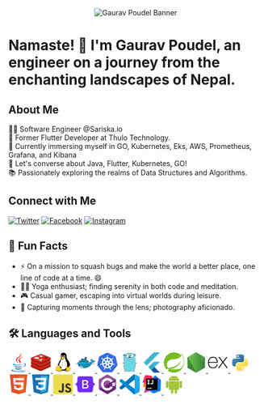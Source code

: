                        
<div align="center">
  <img src="https://raw.githubusercontent.com/sagar-viradiya/sagar-viradiya/master/resources/banner.png" alt="Gaurav Poudel Banner" />
</div>

# Namaste! 🙏 I'm Gaurav Poudel, an engineer on a journey from the enchanting landscapes of Nepal.

## About Me

👨‍💻 Software Engineer @Sariska.io <br>
🔭 Former Flutter Developer at Thulo Technology. <br>
🌱 Currently immersing myself in GO, Kubernetes, Eks, AWS, Prometheus, Grafana, and Kibana<br>
💬 Let's converse about Java, Flutter, Kubernetes, GO! <br>
📚 Passionately exploring the realms of Data Structures and Algorithms.


## Connect with Me

<p align="left">
  <a href="https://twitter.com/gauravpaudel23" target="_blank"><img src="https://raw.githubusercontent.com/rahuldkjain/github-profile-readme-generator/master/src/images/icons/Social/twitter.svg" alt="Twitter" height="30" width="40" /></a>
  <a href="https://fb.com/we.croods" target="_blank"><img src="https://raw.githubusercontent.com/rahuldkjain/github-profile-readme-generator/master/src/images/icons/Social/facebook.svg" alt="Facebook" height="30" width="40" /></a>
  <a href="https://www.instagram.com/we_croods/" target="_blank"><img src="https://raw.githubusercontent.com/rahuldkjain/github-profile-readme-generator/master/src/images/icons/Social/instagram.svg" alt="Instagram" height="30" width="40" /></a>
</p>

## 🚀 Fun Facts

- ⚡ On a mission to squash bugs and make the world a better place, one line of code at a time. 😄
- 🧘‍♂️ Yoga enthusiast; finding serenity in both code and meditation.
- 🎮 Casual gamer, escaping into virtual worlds during leisure.
- 📸 Capturing moments through the lens; photography aficionado.

## 🛠️ Languages and Tools

<p align="center">
  <!-- Add your icons and links here -->
<!--  <p align="left"> 
  <a href="https://developer.android.com" target="_blank"> 
    <img src="https://raw.githubusercontent.com/devicons/devicon/master/icons/android/android-original-wordmark.svg" alt="android" width="40" height="40"/> </a> 
  <a href="https://getbootstrap.com" target="_blank"> <img src="https://raw.githubusercontent.com/devicons/devicon/master/icons/bootstrap/bootstrap-plain-wordmark.svg" alt="bootstrap" width="40" height="40"/> </a> <a href="https://www.w3schools.com/cs/" target="_blank"> <img src="https://raw.githubusercontent.com/devicons/devicon/master/icons/csharp/csharp-original.svg" alt="csharp" width="40" height="40"/> </a> <a href="https://www.w3schools.com/css/" target="_blank"> <img</p>
-->

<p align="left"> 
  <a href="https://www.java.com" target="_blank"> 
    <img src="https://raw.githubusercontent.com/devicons/devicon/master/icons/java/java-original.svg" alt="java" width="40" height="40"/> </a> 
  <a href="https://redis.io/" target="_blank"> 
    <img src="https://raw.githubusercontent.com/devicons/devicon/master/icons/redis/redis-original.svg" alt="redis" width="40" height="40"/> </a>
   <a href="https://www.linux.org/" target="_blank"> 
    <img src="https://raw.githubusercontent.com/devicons/devicon/master/icons/linux/linux-original.svg" alt="linux" width="40" height="40"/> </a>
  <a href="https://www.docker.com" target="_blank"> 
    <img src="https://raw.githubusercontent.com/devicons/devicon/master/icons/docker/docker-original.svg" alt="docker" width="40" height="40"/> </a> 
  <a href="https://kubernetes.io" target="_blank"> 
    <img src="https://raw.githubusercontent.com/devicons/devicon/master/icons/kubernetes/kubernetes-plain.svg" alt="kubernetes" width="40" height="40"/> </a> 
    <a href="https://golang.org" target="_blank"> 
    <img src="https://raw.githubusercontent.com/devicons/devicon/master/icons/go/go-original.svg" alt="go" width="40" height="40"/> </a> 
  <a href="https://flutter.dev" target="_blank"> 
    <img src="https://raw.githubusercontent.com/devicons/devicon/master/icons/flutter/flutter-original.svg" alt="flutter" width="40" height="40"/> </a> 
  <a href="https://spring.io/projects/spring-boot" target="_blank"> 
    <img src="https://raw.githubusercontent.com/devicons/devicon/master/icons/spring/spring-original.svg" alt="spring-boot" width="40" height="40"/> </a> 
  <a href="https://nodejs.org" target="_blank"> 
    <img src="https://raw.githubusercontent.com/devicons/devicon/master/icons/nodejs/nodejs-original.svg" alt="nodejs" width="40" height="40"/> </a> 
  <a href="https://expressjs.com" target="_blank"> 
    <img src="https://raw.githubusercontent.com/devicons/devicon/master/icons/express/express-original.svg" alt="express" width="40" height="40"/> </a> 
  <a href="https://www.python.org" target="_blank"> 
    <img src="https://raw.githubusercontent.com/devicons/devicon/master/icons/python/python-original.svg" alt="python" width="40" height="40"/> </a>
  <a href="https://www.w3.org/html/" target="_blank"> 
    <img src="https://raw.githubusercontent.com/devicons/devicon/master/icons/html5/html5-original.svg" alt="html" width="40" height="40"/> </a>
  <a href="https://www.w3schools.com/css/" target="_blank"> 
    <img src="https://raw.githubusercontent.com/devicons/devicon/master/icons/css3/css3-original.svg" alt="css" width="40" height="40"/> </a>
  <a href="https://www.javascript.com/" target="_blank"> 
    <img src="https://raw.githubusercontent.com/devicons/devicon/master/icons/javascript/javascript-original.svg" alt="javascript" width="40" height="40"/> </a>
  <a href="https://getbootstrap.com" target="_blank"> 
    <img src="https://raw.githubusercontent.com/devicons/devicon/master/icons/bootstrap/bootstrap-plain.svg" alt="bootstrap" width="40" height="40"/> </a>
  <a href="https://www.w3schools.com/cs/" target="_blank"> 
    <img src="https://raw.githubusercontent.com/devicons/devicon/master/icons/csharp/csharp-original.svg" alt="csharp" width="40" height="40"/> </a>
  <a href="https://code.visualstudio.com" target="_blank"> 
  <img src="https://raw.githubusercontent.com/devicons/devicon/master/icons/vscode/vscode-original.svg" alt="vscode" width="40" height="40"/> 
</a>
<a href="https://www.jetbrains.com/idea/" target="_blank"> 
  <img src="https://raw.githubusercontent.com/devicons/devicon/master/icons/intellij/intellij-original.svg" alt="intellij" width="40" height="40"/> 
</a>
<a href="https://developer.android.com/studio" target="_blank"> 
  <img src="https://raw.githubusercontent.com/devicons/devicon/master/icons/android/android-original.svg" alt="android-studio" width="40" height="40"/> 
</a>
</p>

